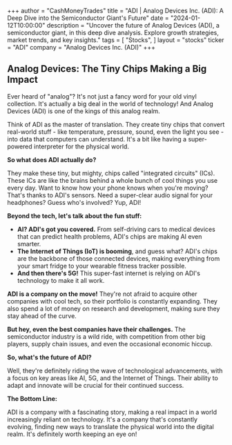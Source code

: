 +++
author = "CashMoneyTrades"
title = "ADI |  Analog Devices Inc. (ADI): A Deep Dive into the Semiconductor Giant's Future"
date = "2024-01-12T10:00:00"
description = "Uncover the future of Analog Devices (ADI), a semiconductor giant, in this deep dive analysis. Explore growth strategies, market trends, and key insights."
tags = [
"Stocks",
]
layout = "stocks"
ticker = "ADI"
company = "Analog Devices Inc. (ADI)"
+++
        


## Analog Devices: The Tiny Chips Making a Big Impact

Ever heard of "analog"? It's not just a fancy word for your old vinyl collection. It's actually a big deal in the world of technology! And Analog Devices (ADI) is one of the kings of this analog realm. 

Think of ADI as the master of translation. They create tiny chips that convert real-world stuff - like temperature, pressure, sound, even the light you see - into data that computers can understand.  It's a bit like having a super-powered interpreter for the physical world.

**So what does ADI actually do?** 

They make these tiny, but mighty, chips called "integrated circuits" (ICs).  These ICs are like the brains behind a whole bunch of cool things you use every day. Want to know how your phone knows when you're moving? That's thanks to ADI's sensors.  Need a super-clear audio signal for your headphones?  Guess who's involved? Yup, ADI! 

**Beyond the tech, let's talk about the fun stuff:**

* **AI?  ADI's got you covered.** From self-driving cars to medical devices that can predict health problems, ADI's chips are making AI even smarter.
* **The Internet of Things (IoT) is booming**, and guess what? ADI's chips are the backbone of those connected devices, making everything from your smart fridge to your wearable fitness tracker possible.
* **And then there's 5G!**  This super-fast internet is relying on ADI's technology to make it all work. 

 **ADI is a company on the move!** They're not afraid to acquire other companies with cool tech, so their portfolio is constantly expanding. They also spend a lot of money on research and development, making sure they stay ahead of the curve.

**But hey, even the best companies have their challenges.** The semiconductor industry is a wild ride, with competition from other big players, supply chain issues, and even the occasional economic hiccup. 

**So, what's the future of ADI?**

Well, they're definitely riding the wave of technological advancements, with a focus on key areas like AI, 5G, and the Internet of Things.  Their ability to adapt and innovate will be crucial for their continued success.

**The Bottom Line:**

ADI is a company with a fascinating story, making a real impact in a world increasingly reliant on technology. It's a company that's constantly evolving, finding new ways to translate the physical world into the digital realm.  It's definitely worth keeping an eye on! 

        